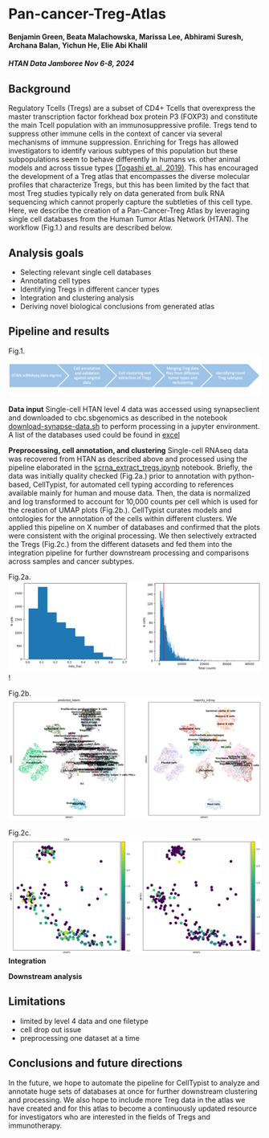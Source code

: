 # Pan-cancer-Treg-Atlas
#### Benjamin Green, Beata Malachowska, Marissa Lee, Abhirami Suresh, Archana Balan, Yichun He, Elie Abi Khalil
##### HTAN Data Jamboree Nov 6-8, 2024
## Background
Regulatory Tcells (Tregs) are a subset of CD4+ Tcells that overexpress the master transcription factor forkhead box protein P3 (FOXP3) and constitute the main Tcell population with an immunosuppressive profile. Tregs tend to suppress other immune cells in the context of cancer via several mechanisms of immune suppression. Enriching for Tregs has allowed investigators to identify various subtypes of this population but these subpopulations seem to behave differently in humans vs. other animal models and across tissue types [(Togashi et. al, 2019)](https://www.nature.com/articles/s41571-019-0175-7). This has encouraged the development of a Treg atlas that encompasses the diverse molecular profiles that characterize Tregs, but this has been limited by the fact that most Treg studies typically rely on data generated from bulk RNA sequencing which cannot properly capture the subtleties of this cell type. Here, we describe the creation of a Pan-Cancer-Treg Atlas by leveraging single cell databases from the Human Tumor Atlas Network (HTAN). The workflow (Fig.1.) and results are described below.
## Analysis goals
- Selecting relevant single cell databases
- Annotating cell types
- Identifying Tregs in different cancer types
- Integration and clustering analysis
- Deriving novel biological conclusions from generated atlas

## Pipeline and results
Fig.1.
![Alt Text](workflow.png)

**Data input**
Single-cell HTAN level 4 data was accessed using synapseclient and downloaded to cbc.sbgenomics as described in the notebook [download-synapse-data.sh](download-synpase-data.sh) to perform processing in a jupyter environment. A list of the databases used could be found in [excel](link)

**Preprocessing, cell annotation, and clustering**
Single-cell RNAseq data was recovered from HTAN as described above and processed using the pipeline elaborated in the [scrna_extract_tregs.ipynb](scrna_extract_tregs.ipynb) notebook. Briefly, the data was initially quality checked (Fig.2a.) prior to annotation with python-based, CellTypist, for automated cell typing according to references available mainly for human and mouse data. Then, the data is normalized and log transformed to account for 10,000 counts per cell which is used for the creation of UMAP plots (Fig.2b.). CellTypist curates models and ontologies for the annotation of the cells within different clusters. We applied this pipeline on X number of databases and confirmed that the plots were consistent with the original processing. We then selectively extracted the Tregs (Fig.2c.) from the different datasets and fed them into the integration pipeline for further downstream processing and comparisons across samples and cancer subtypes.

Fig.2a.
![Alt Text](qc.png)!

Fig.2b.
![Alt Text](umap.png)

Fig.2c.
![Alt Text](filter_for_treg.png)
**Integration**

**Downstream analysis**

## Limitations
- limited by level 4 data and one filetype
- cell drop out issue
- preprocessing one dataset at a time

## Conclusions and future directions
In the future, we hope to automate the pipeline for CellTypist to analyze and annotate huge sets of databases at once for further downstream clustering and processing. We also hope to include more Treg data in the atlas we have created and for this atlas to become a continuously updated resource for investigators who are interested in the fields of Tregs and immunotherapy.



